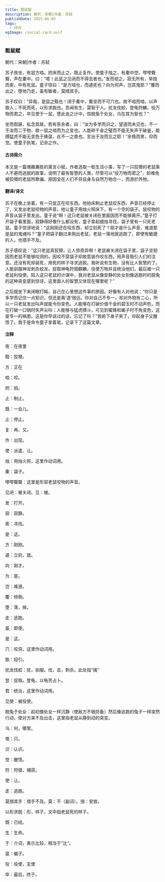 ```yaml
---
title: 黠鼠赋
description: 朝代：宋朝|作者：苏轼
publishDate: 2025-06-05
tags:
  - 诗词
ogImage: /social-card.avif
---
```

### 黠鼠赋
朝代：宋朝|作者：苏轼

苏子夜坐，有鼠方啮。拊床而止之，既止复作。使童子烛之，有橐中空。嘐嘐聱聱，声在橐中。曰：“噫！此鼠之见闭而不得去者也。”发而视之，寂无所有，举烛而索，中有死鼠。童子惊曰：“是方啮也，而遽死也？向为何声，岂其鬼耶？”覆而出之，堕地乃走，虽有敏者，莫措其手。

苏子叹曰：“异哉，是鼠之黠也！闭于橐中，橐坚而不可穴也。故不啮而啮，以声致人；不死而死，以形求脱也。吾闻有生，莫智于人。扰龙伐蛟，登龟狩麟，役万物而君之，卒见使于一鼠，堕此虫之计中，惊脱兔于处女，乌在其为智也？”

坐而假寐，私念其故。若有告余者，曰：“汝为多学而识之，望道而未见也，不一于汝而二于物，故一鼠之啮而为之变也。人能碎千金之璧而不能无失声于破釜，能搏猛虎不能无变色于蜂虿，此不一之患也。言出于汝而忘之耶！”余俛而笑，仰而觉。使童子执笔，记余之作。

#### 古诗简介
本文是一篇理趣兼胜的寓言小赋，作者选取一桩生活小事，写了一只狡猾的老鼠乘人不避而逃脱的故事，说明了最有智慧的人类，尽管可以“役万物而君之”，却难免被狡猾的老鼠所欺骗，原因全在人们不将自身与自然万物合一，而游於外物。

#### 翻译/译文
苏子在晚上坐着，有一只鼠正在咬东西。他拍床制止老鼠咬东西，声音已经停止了，又发出老鼠咬物的声音。他让童子用烛火照床下，有一个空的袋子。鼠咬物的声音从袋子里发出。童子说“啊！这只老鼠被关闭在里面因而不能够离开。”童子打开袋子看里面，寂静得好像什么都没有，童子拿起蜡烛寻找，袋子里有一只死老鼠。童子惊讶地说：“这刚刚还在咬东西，却立刻死了？刚才是什么声音，难道那是鼠的鬼魂吗？”童子把袋子翻过来倒出老鼠，老鼠一落地就逃跑了，即使有敏捷的人，也措手不及。

苏子感叹说：“这只老鼠真狡猾，让人惊奇异啊！老鼠被关闭在袋子里，袋子坚韧因而老鼠不能够咬洞的。因咬不穿袋子却故意装作咬东西，用声音吸引人们的注意。还没有死却装死，用死的样子寻求逃脱。我听说有生物，没有比人智慧的了。人能驯服神龙刺杀蛟龙、捉取神龟狩猎麒麟，役使万物并且统治他们，最后被一只老鼠利役使。陷入这只老鼠的计谋中，我对老鼠从像安静的处女到像逃跑时的脱兔的这种突变感到惊讶，这里面人的智慧又体现在哪里呢？”

之后就坐下来闭眼打盹，自己在心里想这件事的原因。好像有人对他说：“你只是多学而记住一点知识，但还是离‘道’很远。你对自己不专一，却对外物有二心，所以一只老鼠发出叫声就能令你变色。人能够在打破价值千金的碧玉时不动声色，而在打破一口锅时失声尖叫；人能够与猛虎搏斗，可见到蜜蜂和蝎子时不免变色，这是专一的祸患。这是你早说过的话，忘记了吗？”我俯下身子笑了，仰起身子又醒悟了。我于是命令童子拿着笔，记录下了这篇文章。

#### 注释
夜：在夜里

黠：狡猾。

方：正在

啮：咬。

拊：拍。

止：制止。

既：一会儿。

止：停止。

复：再、又。

作：出现。

使：派遣、让。

烛：用烛火照，这里作动词用。

橐：袋子。

嘐嘐聱聱：这里是形容老鼠咬物的声音。

见闭：被关闭。见：被。

发：打开。

寂：寂静。

索：寻找。

是：这。

方：刚刚。

遽：立刻，就。

向：刚才。

为：是。

岂：难道。

覆：倾倒。

堕：落，掉。

走：逃跑。

虽：即使。

是：这。

穴：咬洞，这里作动词用。

致：招引。

扰龙伐蛟：扰，驯服。伐，击，刺杀。此处指“擒”

登：捉取。登龟，以龟壳占卜。

君：统治，这里作动词用。

见使：被役使。

脱兔于处女：起初像处女一样沉静（使敌方不做防备）然后像逃跑的兔子一样突然行动，使对方来不及出击，这里指老鼠从静到动的突变。

乌：何，哪里。

惟：只。

识：认识。

觉：醒悟。

狩：狩猎，捕获。

使：让。

走：逃跑。

莫措其手：措手不及。莫：不（副词）。措：安放。

以形求脱：形，样子，文中指老鼠死的样子。

既：已经。

生：生命。

于：介词，表示比较，相当于“比”。

虿：蝎子。

役：役使，支使

卒：最后，终于。
